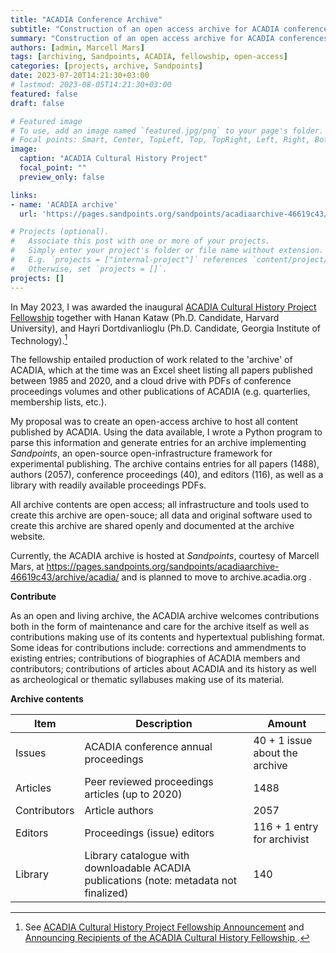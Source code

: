 ```yaml
---
title: "ACADIA Conference Archive"
subtitle: "Construction of an open access archive for ACADIA conferences (1985-2023)."
summary: "Construction of an open access archive for ACADIA conferences (1985-2023)."
authors: [admin, Marcell Mars]
tags: [archiving, Sandpoints, ACADIA, fellowship, open-access]
categories: [projects, archive, Sandpoints]
date: 2023-07-20T14:21:30+03:00
# lastmod: 2023-08-05T14:21:30+03:00
featured: false
draft: false

# Featured image
# To use, add an image named `featured.jpg/png` to your page's folder.
# Focal points: Smart, Center, TopLeft, Top, TopRight, Left, Right, BottomLeft, Bottom, BottomRight.
image:
  caption: "ACADIA Cultural History Project"
  focal_point: ""
  preview_only: false

links: 
- name: 'ACADIA archive'
  url: 'https://pages.sandpoints.org/sandpoints/acadiaarchive-46619c43/archive/acadia/'

# Projects (optional).
#   Associate this post with one or more of your projects.
#   Simply enter your project's folder or file name without extension.
#   E.g. `projects = ["internal-project"]` references `content/project/deep-learning/index.md`.
#   Otherwise, set `projects = []`.
projects: []
---
```




In May 2023, I was awarded the inaugural [ACADIA Cultural History Project Fellowship](http://acadia.org/news/69P4TY) together with Hanan Kataw (Ph.D. Candidate, Harvard University), and Hayri Dortdivanlioglu (Ph.D. Candidate, Georgia Institute of Technology).[^fellows] 

The fellowship entailed production of work related to the 'archive' of ACADIA, which at the time was an Excel sheet listing all papers published between 1985 and 2020, and a cloud drive with PDFs of conference proceedings volumes and other publications of ACADIA (e.g. quarterlies, membership lists, etc.).

My proposal was to create an open-access archive to host all content published by ACADIA. Using the data available, I wrote a Python program to parse this information and generate entries for an archive implementing *Sandpoints*, an open-source open-infrastructure framework for experimental publishing. 
The archive contains entries for all papers (1488), authors (2057), conference proceedings (40), and editors (116), as well as a library with readily available proceedings PDFs.

All archive contents are open access; all infrastructure and tools used to create this archive are open-souce; all data and original software used to create this archive are shared openly and documented at the archive website. 

Currently, the ACADIA archive is hosted at *Sandpoints*, courtesy of Marcell Mars, at https://pages.sandpoints.org/sandpoints/acadiaarchive-46619c43/archive/acadia/ and is planned to move to archive.acadia.org .

**Contribute**  

As an open and living archive, the ACADIA archive welcomes contributions both in the form of maintenance and care for the archive itself as well as contributions making use of its contents and hypertextual publishing format. Some ideas for contributions include: corrections and ammendments to existing entries; contributions of biographies of ACADIA members and contributors; contributions of articles about ACADIA and its history as well as archeological or thematic syllabuses making use of its material.  

**Archive contents**   

| Item |Description|  Amount|
|-|-|-|
| Issues | ACADIA conference annual proceedings | 40  + 1 issue about the archive| 
| Articles |Peer reviewed proceedings articles (up to 2020) |  1488 |
| Contributors |Article authors| 2057 | 
| Editors|Proceedings (issue) editors| 116 + 1 entry for archivist | 
| Library | Library catalogue with downloadable ACADIA publications (note: metadata not finalized) | 140 | 


[^fellows]: See [ACADIA Cultural History Project Fellowship Announcement](http://acadia.org/news/69P4TY) and  [Announcing Recipients of the ACADIA Cultural History Fellowship
](http://acadia.org/features/GVHMR9).
